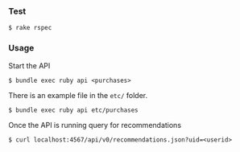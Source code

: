 ### Test
```
$ rake rspec
```

### Usage
Start the API
```
$ bundle exec ruby api <purchases>
```

There is an example file in the `etc/` folder.
```
$ bundle exec ruby api etc/purchases
```

Once the API is running query for recommendations
```
$ curl localhost:4567/api/v0/recommendations.json?uid=<userid>
```
